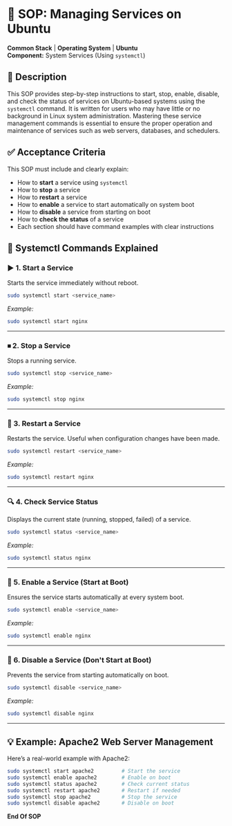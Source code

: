 
# 🧾 SOP: Managing Services on Ubuntu

**Common Stack** | **Operating System** | **Ubuntu**  
**Component:** System Services (Using `systemctl`)  



## 📝 Description

This SOP provides step-by-step instructions to start, stop, enable, disable, and check the status of services on Ubuntu-based systems using the `systemctl` command. It is written for users who may have little or no background in Linux system administration. Mastering these service management commands is essential to ensure the proper operation and maintenance of services such as web servers, databases, and schedulers.



## ✅ Acceptance Criteria

This SOP must include and clearly explain:
- How to **start** a service using `systemctl`
- How to **stop** a service
- How to **restart** a service
- How to **enable** a service to start automatically on system boot
- How to **disable** a service from starting on boot
- How to **check the status** of a service
- Each section should have command examples with clear instructions


## 🔧 Systemctl Commands Explained

### ▶️ 1. Start a Service

Starts the service immediately without reboot.

```bash
sudo systemctl start <service_name>
```

_Example:_

```bash
sudo systemctl start nginx
```

---

### ⏹ 2. Stop a Service

Stops a running service.

```bash
sudo systemctl stop <service_name>
```

_Example:_

```bash
sudo systemctl stop nginx
```

---

### 🔁 3. Restart a Service

Restarts the service. Useful when configuration changes have been made.

```bash
sudo systemctl restart <service_name>
```

_Example:_

```bash
sudo systemctl restart nginx
```

---

### 🔍 4. Check Service Status

Displays the current state (running, stopped, failed) of a service.

```bash
sudo systemctl status <service_name>
```

_Example:_

```bash
sudo systemctl status nginx
```

---

### 🚀 5. Enable a Service (Start at Boot)

Ensures the service starts automatically at every system boot.

```bash
sudo systemctl enable <service_name>
```

_Example:_

```bash
sudo systemctl enable nginx
```

---

### 🚫 6. Disable a Service (Don't Start at Boot)

Prevents the service from starting automatically on boot.

```bash
sudo systemctl disable <service_name>
```

_Example:_

```bash
sudo systemctl disable nginx
```

---

## 💡 Example: Apache2 Web Server Management

Here’s a real-world example with Apache2:

```bash
sudo systemctl start apache2         # Start the service
sudo systemctl enable apache2        # Enable on boot
sudo systemctl status apache2        # Check current status
sudo systemctl restart apache2       # Restart if needed
sudo systemctl stop apache2          # Stop the service
sudo systemctl disable apache2       # Disable on boot
```
**End Of SOP**
